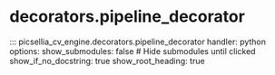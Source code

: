 # decorators.pipeline_decorator

::: picsellia_cv_engine.decorators.pipeline_decorator
    handler: python
    options:
        show_submodules: false  # Hide submodules until clicked
        show_if_no_docstring: true
        show_root_heading: true
